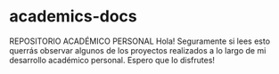 # academics-docs
REPOSITORIO ACADÉMICO PERSONAL
Hola! Seguramente si lees esto querrás observar algunos de los proyectos realizados a lo largo de mi desarrollo académico personal.
Espero que lo disfrutes!
